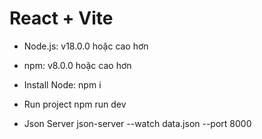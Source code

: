 # React + Vite

- Node.js: v18.0.0 hoặc cao hơn

- npm: v8.0.0 hoặc cao hơn

- Install Node:
npm i

- Run project
npm run dev

- Json Server
json-server --watch data.json --port 8000
